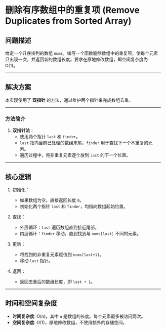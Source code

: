 # 删除有序数组中的重复项 (Remove Duplicates from Sorted Array)

## 问题描述

给定一个升序排列的数组 `nums`，编写一个函数删除数组中的重复项，使每个元素只出现一次，并返回新的数组长度。要求在原地修改数组，即空间复杂度为 O(1)。

---

## 解决方案

本实现使用了 **双指针** 的方法，通过维护两个指针来完成数组去重。

---

### 方法简介

1. **双指针法**：
    - 使用两个指针 `last` 和 `finder`。
    - `last` 指向当前已处理的数组末尾，`finder` 用于查找下一个不重复的元素。
    - 遍历过程中，将非重复元素逐个放到 `last` 的下一个位置。

---

## 核心逻辑

1. 初始化：
    - 如果数组为空，直接返回长度 `0`。
    - 初始化两个指针 `last` 和 `finder`，均指向数组起始位置。

2. 查找：
    - 外层循环：`last` 遍历数组直到接近尾部。
    - 内层循环：`finder` 移动，直到找到与 `nums[last]` 不同的元素。

3. 更新：
    - 将找到的非重复元素赋值到 `nums[last+1]`。
    - 移动 `last` 指针。

4. 返回：
    - 返回去重后的数组长度，即 `last + 1`。

---

## 时间和空间复杂度

- **时间复杂度**: O(n)，其中 `n` 是数组的长度。每个元素最多被访问两次。
- **空间复杂度**: O(1)，原地修改数组，不使用额外的存储空间。